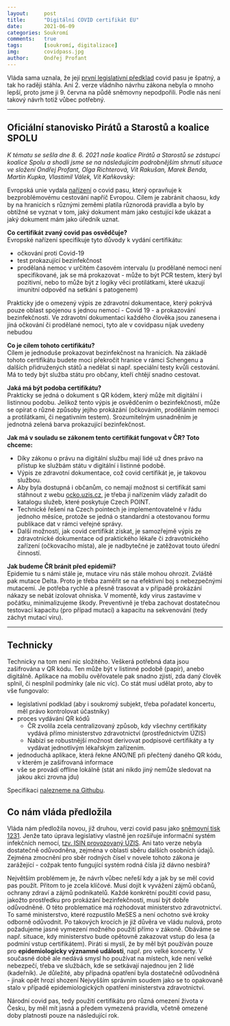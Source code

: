 ```yaml
---
layout:     post
title:      "Digitální COVID certifikát EU"
date:       2021-06-09
categories: Soukromí
comments:   true
tags:       [soukromí, digitalizace]
img:        covidpass.jpg
author:     Ondřej Profant
---
```


Vláda sama uznala, že její [první legislativní předklad](https://www.psp.cz/sqw/text/tiskt.sqw?O=8&CT=1225&CT1=0) covid pasu je špatný, a tak ho raději stáhla. Ani 2. verze vládního návrhu zákona nebyla o mnoho lepší, proto jsme ji 9. června na půdě sněmovny nepodpořili. Podle nás není takový návrh totiž vůbec potřebný.

<!--more-->

----------------------------------------------------------------------------------

## Oficiální stanovisko Pirátů a Starostů a koalice SPOLU

*K tématu se sešla dne 8. 6. 2021 naše koalice Pirátů a Starostů se zástupci koalice Spolu a shodli jsme se na následujícím podrobnějším shrnutí situace ve složení Ondřej Profant, Olga Richterová, Vít Rakušan, Marek Benda, Martin Kupka, Vlastimil Válek, Vít Kaňkovský:*

Evropská unie vydala [nařízení](https://data.consilium.europa.eu/doc/document/ST-9038-2021-INIT/en/pdf) o covid pasu, který opravňuje k bezproblémovému cestování napříč Evropou. Cílem je zabránit chaosu, kdy by na hranicích s různými zeměmi platila různorodá pravidla a bylo by obtížné se vyznat v tom, jaký dokument mám jako cestující kde ukázat a jaký dokument mám jako úředník uznat.

**Co certifikát zvaný covid pas osvědčuje?**   
Evropské nařízení specifikuje tyto důvody k vydání certifikátu:
- očkování proti Covid-19
- test prokazující bezinfekčnost
- prodělaná nemoc v určitém časovém intervalu (u prodělané nemoci není specifikované, jak se má prokazovat - může to být PCR testem, který byl pozitivní, nebo to může být z logiky věci protilátkami, které ukazují imunitní odpověď na setkání s patogenem)

Prakticky jde o omezený výpis ze zdravotní dokumentace, který pokrývá pouze oblast spojenou s jednou nemocí - Covid 19 - a prokazování bezinfekčnosti. Ve zdravotní dokumentaci každého člověka jsou zanesena i jiná očkování či prodělané nemoci, tyto ale v covidpasu nijak uvedeny nebudou

**Co je cílem tohoto certifikátu?**  
Cílem je jednoduše prokazovat bezinfekčnost na hranicích. Na základě tohoto certifikátu budete moci překročit hranice v rámci Schengenu a dalších přidružených států a nedělat si např. speciální testy kvůli cestování. Má to tedy být služba státu pro občany, kteří chtějí snadno cestovat.

**Jaká má být podoba certifikátu?**  
Prakticky se jedná o dokument s QR kódem, který může mít digitální i listinnou podobu. Jelikož tento výpis je osvědčením o bezinfekčnosti, může se opírat o různé způsoby jejího prokázání (očkováním, proděláním nemoci a protilátkami, či negativním testem). Srozumitelným usnadněním je jednotná zelená
barva prokazující bezinfekčnost.

**Jak má v souladu se zákonem tento certifikát fungovat v ČR? Toto chceme:**  
- Díky zákonu o právu na digitální službu mají lidé už dnes právo na přístup ke službám státu v digitální i listinné podobě.
- Výpis ze zdravotní dokumentace, což covid certifikát je, je takovou službou.
- Aby byla dostupná i občanům, co nemají možnost si certifikát sami stáhnout z webu [ocko.uzis.cz](https://ocko.uzis.cz/), je třeba ji nařízením vlády zařadit do katalogu služeb, které poskytuje Czech POINT.
- Technické řešení na Czech pointech je implementovatelné v řádu jednoho měsíce, protože se jedná o standardní a otestovanou formu publikace dat v rámci veřejné správy.
- Další možností, jak covid certifikát získat, je samozřejmě výpis ze zdravotnické dokumentace od praktického lékaře či zdravotnického zařízení (očkovacího místa), ale je nadbytečné je zatěžovat touto úřední činností.

**Jak budeme ČR bránit před epidemií?**  
Epidemie tu s námi stále je, mutace viru nás stále mohou ohrozit. Zvláště pak mutace Delta. Proto je třeba zaměřit se na efektivní boj s nebezpečnými mutacemi. Je potřeba rychle a přesně trasovat a v případě prokázání nákazy se nebát izolovat ohniska. V momentě, kdy virus zastavíme v počátku, minimalizujeme škody. Preventivně je třeba zachovat dostatečnou testovací kapacitu (pro případ mutací) a kapacitu na sekvenování (tedy záchyt mutací viru).

----------------------------------------------------------------------------------

## Technicky

Technicky na tom není nic složitého. Veškerá potřebná data jsou zašifrována v QR kódu. Ten může být v listinné podobě (papír), anebo digitálně. Aplikace na mobilu ověřovatele pak snadno zjistí, zda daný člověk splnil, či nesplnil podmínky (ale nic víc). Co stát musí udělat proto, aby to vše fungovalo:

- legislativní podklad (aby i soukromý subjekt, třeba pořadatel koncertu, měl právo kontrolovat účastníky)
- proces vydávání QR kódů
  - ČR zvolila zcela centralizovaný způsob, kdy všechny certifikáty vydává přímo ministerstvo zdravotnictví (prostřednictvím ÚZIS)
  - Nabízí se robustnější možnost derivovat podpisové certifikáty a ty vydávat jednotlivým lékařským zařízením.
- jednoduchá aplikace, která řekne ANO/NE při přečtený daného QR kódu, v kterém je zašifrovaná informace
- vše se provádí offline lokálně (stát ani nikdo jiný nemůže sledovat na jakou akci zrovna jdu)

Specifikaci [nalezneme na Githubu](https://github.com/eu-digital-green-certificates/dgc-overview).


## Co nám vláda předložila

Vláda nám předložila novou, již druhou, verzi covid pasu jako [sněmovní tisk 1231](https://www.psp.cz/sqw/text/tiskt.sqw?O=8&CT=1231&CT1=0). Jenže tato úprava legislativy vlastně jen rozšiřuje informační systém infekčních nemocí, [tzv. ISIN provozovaný ÚZIS](https://www.zakonyprolidi.cz/cs/2000-258#p75a). Ani tato verze nebyla dostatečně odůvodněna, zejména v oblasti sběru dalších osobních údajů. Zejména zmocnění pro sběr rodných čísel v novele tohoto zákona je zarážející - cožpak tento fungující systém rodná čísla již dávno nesbírá?

Největším problémem je, že návrh vůbec neřeší kdy a jak by se měl covid pas použít. Přitom to je zcela klíčové.  Musí dojít k vyvážení zájmů občanů, ochrany zdraví a zájmů podnikatelů. Každé konkrétní použití covid pasu, jakožto prostředku pro prokázání bezinfekčnosti, musí být dobře odůvodněné. O této problematice má rozhodovat ministerstvo zdravotnictví. To samé ministerstvo, které rozpustilo MeSES a není ochotno své kroky odborně odůvodnit. Po takových krocích je již důvěra ve vládu nulová, proto požadujeme jasné vymezení možného použití přímo v zákoně. Obáváme se např. situace, kdy ministerstvo bude opětovně zakazovat vstup do lesa (a podmíní vstup certifikátem). Piráti si myslí, že by měl být používán pouze pro **epidemiologicky významné události**, např. pro velké koncerty. V současné době ale nedává smysl ho používat na místech, kde není velké nebezpečí, třeba ve službách, kde se setkávají najednou jen 2 lidé (kadeřník). Je důležité, aby případná opatření byla dostatečně odůvodněná - jinak opět hrozí shození Nejvyšším správním soudem jako se to opakovaně stalo v případě epidemiologických opatření ministerstva zdravotnictví.

Národní covid pas, tedy použití certifikátu pro různá omezení života v Česku, by měl mít jasná a předem vymezená pravidla, včetně omezené doby platnosti pouze na následující rok.
